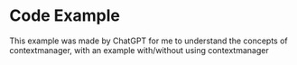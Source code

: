 # Code Example

This example was made by ChatGPT for me to understand the concepts of contextmanager, with an example with/without using contextmanager